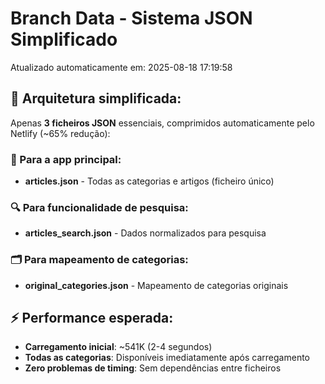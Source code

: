 # Branch Data - Sistema JSON Simplificado
Atualizado automaticamente em: 2025-08-18 17:19:58

## 🎯 Arquitetura simplificada:
Apenas **3 ficheiros JSON** essenciais, comprimidos automaticamente pelo Netlify (~65% redução):

### 📱 Para a app principal:
- **articles.json** - Todas as categorias e artigos (ficheiro único)

### 🔍 Para funcionalidade de pesquisa:
- **articles_search.json** - Dados normalizados para pesquisa

### 🗂️ Para mapeamento de categorias:
- **original_categories.json** - Mapeamento de categorias originais

## ⚡ Performance esperada:
- **Carregamento inicial**: ~541K (2-4 segundos)
- **Todas as categorias**: Disponíveis imediatamente após carregamento
- **Zero problemas de timing**: Sem dependências entre ficheiros
